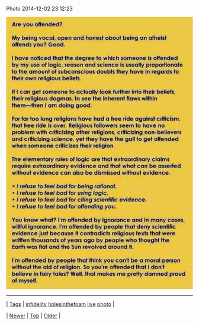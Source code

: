 <!--
title: Photo 2014-12-02 23
date: 2020-06-28T15:27:00.050Z
tags: infidelity, holesinthefoam, live, photo
-->


Photo 2014-12-02 23:12:23

![](104194031114-0.jpg)

<!--BOTTOM-POST-NAVIGATION-->
---

| [Tags](tags.md) | [infidelity](tag-infidelity.md) [holesinthefoam](tag-holesinthefoam.md) [live](tag-live.md) [photo](tag-photo.md) |

| [Newer](103977678464.md) | [Top](index.md) | [Older](104195323184.md) |